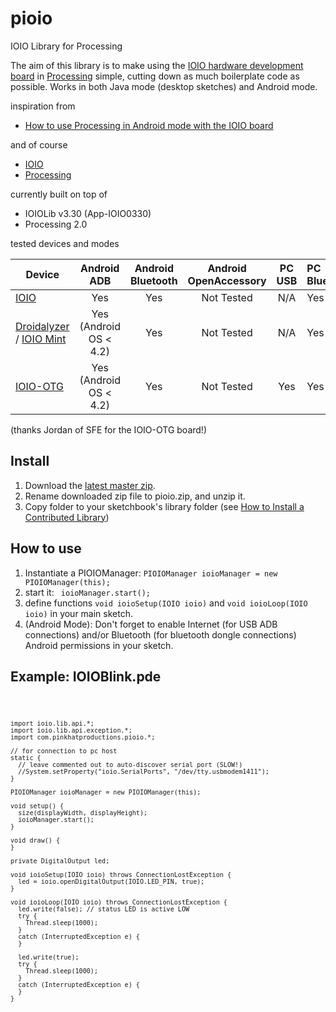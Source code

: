 pioio
=====

IOIO Library for Processing

The aim of this library is to make using the [IOIO hardware development board](https://github.com/ytai/ioio/wiki) in [Processing](http://processing.org/) simple, cutting down as much boilerplate code as possible. Works in both Java mode (desktop sketches) and Android mode.

inspiration from 
* [How to use Processing in Android mode with the IOIO board](http://benatwork.cc/how-to-use-processing-in-android-mode-with-the-ioio-board/)

and of course
* [IOIO](https://github.com/ytai/ioio/wiki)
* [Processing](http://processing.org/)

currently built on top of
* IOIOLib v3.30 (App-IOIO0330)
* Processing 2.0

tested devices and modes

Device                                                                                     | Android ADB            | Android Bluetooth | Android OpenAccessory | PC USB | PC Bluetooth
-------------------------------------------------------------------------------------------|:----------------------:|:-----------------:|:---------------------:|:------:|:------------
[IOIO](https://www.sparkfun.com/products/10585)                                            | Yes                    | Yes               | Not Tested            | N/A    | Yes
[Droidalyzer](http://droidalyzer.com) / [IOIO Mint](http://www.adafruit.com/products/885)  | Yes (Android OS < 4.2) | Yes               | Not Tested            | N/A    | Yes 
[IOIO-OTG](https://www.sparkfun.com/products/11343)                                        | Yes (Android OS < 4.2) | Yes               | Not Tested            | Yes    | Yes
(thanks Jordan of SFE for the IOIO-OTG board!)

Install
-------
1. Download the [latest master zip](https://github.com/PinkHatSpike/pioio/archive/master.zip).
2. Rename downloaded zip file to pioio.zip, and unzip it.
3. Copy folder to your sketchbook's library folder (see [How to Install a Contributed Library](http://wiki.processing.org/w/How_to_Install_a_Contributed_Library))

How to use
----------

1. Instantiate a PIOIOManager: <code>PIOIOManager ioioManager = new PIOIOManager(this);</code>
2. start it: <code> ioioManager.start();</code>
3. define functions <code>void ioioSetup(IOIO ioio)</code> and <code>void ioioLoop(IOIO ioio)</code> in your main sketch.
4. (Android Mode): Don't forget to enable Internet (for USB ADB connections) and/or Bluetooth (for bluetooth dongle connections) Android permissions in your sketch.  

Example: IOIOBlink.pde
----------------------
<code>
    
    import ioio.lib.api.*;
    import ioio.lib.api.exception.*;
    import com.pinkhatproductions.pioio.*;

    // for connection to pc host
    static {
      // leave commented out to auto-discover serial port (SLOW!)  
      //System.setProperty("ioio.SerialPorts", "/dev/tty.usbmodem1411");
    }

    PIOIOManager ioioManager = new PIOIOManager(this);

    void setup() {
      size(displayWidth, displayHeight);
      ioioManager.start();
    }

    void draw() {
    }

    private DigitalOutput led;

    void ioioSetup(IOIO ioio) throws ConnectionLostException {
      led = ioio.openDigitalOutput(IOIO.LED_PIN, true);
    }

    void ioioLoop(IOIO ioio) throws ConnectionLostException {
      led.write(false); // status LED is active LOW
      try {
        Thread.sleep(1000);
      }
      catch (InterruptedException e) {
      }

      led.write(true);
      try {
        Thread.sleep(1000);
      }
      catch (InterruptedException e) {
      }
    }

</code>

